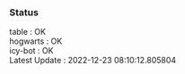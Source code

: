 ### Status


table : OK  
hogwarts : OK  
icy-bot : OK  
Latest Update : 2022-12-23 08:10:12.805804
